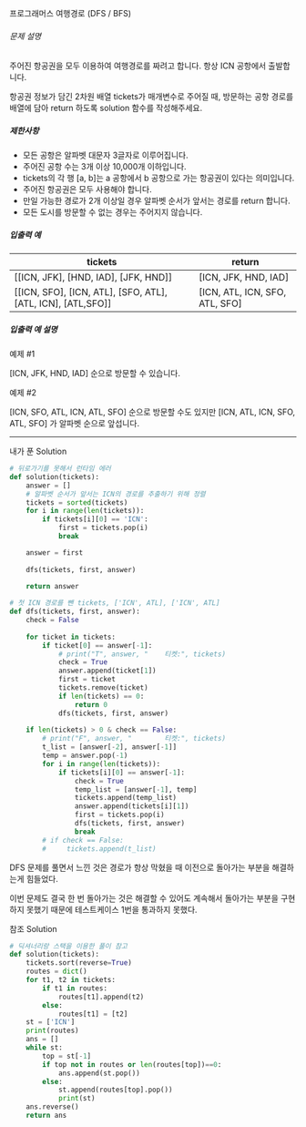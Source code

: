 프로그래머스 여행경로 (DFS / BFS)

###### 문제 설명

주어진 항공권을 모두 이용하여 여행경로를 짜려고 합니다. 항상 ICN 공항에서 출발합니다.

항공권 정보가 담긴 2차원 배열 tickets가 매개변수로 주어질 때, 방문하는 공항 경로를 배열에 담아 return 하도록 solution 함수를 작성해주세요.

##### 제한사항

- 모든 공항은 알파벳 대문자 3글자로 이루어집니다.
- 주어진 공항 수는 3개 이상 10,000개 이하입니다.
- tickets의 각 행 [a, b]는 a 공항에서 b 공항으로 가는 항공권이 있다는 의미입니다.
- 주어진 항공권은 모두 사용해야 합니다.
- 만일 가능한 경로가 2개 이상일 경우 알파벳 순서가 앞서는 경로를 return 합니다.
- 모든 도시를 방문할 수 없는 경우는 주어지지 않습니다.

##### 입출력 예

| tickets                                                     | return                         |
| ----------------------------------------------------------- | ------------------------------ |
| [[ICN, JFK], [HND, IAD], [JFK, HND]]                        | [ICN, JFK, HND, IAD]           |
| [[ICN, SFO], [ICN, ATL], [SFO, ATL], [ATL, ICN], [ATL,SFO]] | [ICN, ATL, ICN, SFO, ATL, SFO] |

##### 입출력 예 설명

예제 #1

[ICN, JFK, HND, IAD] 순으로 방문할 수 있습니다.

예제 #2

[ICN, SFO, ATL, ICN, ATL, SFO] 순으로 방문할 수도 있지만 [ICN, ATL, ICN, SFO, ATL, SFO] 가 알파벳 순으로 앞섭니다.

---

내가 푼 Solution

```python
# 뒤로가기를 못해서 런타임 에러
def solution(tickets):
    answer = []
    # 알파벳 순서가 앞서는 ICN의 경로를 추출하기 위해 정렬
    tickets = sorted(tickets)
    for i in range(len(tickets)):
        if tickets[i][0] == 'ICN':
            first = tickets.pop(i)
            break

    answer = first
    
    dfs(tickets, first, answer)
    
    return answer

# 첫 ICN 경로를 뺀 tickets, ['ICN', ATL], ['ICN', ATL]
def dfs(tickets, first, answer):
    check = False
    
    for ticket in tickets:
        if ticket[0] == answer[-1]:
            # print("T", answer, "    티켓:", tickets)
            check = True
            answer.append(ticket[1])
            first = ticket
            tickets.remove(ticket)
            if len(tickets) == 0:
                return 0
            dfs(tickets, first, answer)
            
    if len(tickets) > 0 & check == False:
        # print("F", answer, "        티켓:", tickets)
        t_list = [answer[-2], answer[-1]]
        temp = answer.pop(-1)
        for i in range(len(tickets)):
            if tickets[i][0] == answer[-1]:
                check = True
                temp_list = [answer[-1], temp]
                tickets.append(temp_list)
                answer.append(tickets[i][1])
                first = tickets.pop(i)
                dfs(tickets, first, answer)
                break
        # if check == False:
        #     tickets.append(t_list)
```

DFS 문제를 풀면서 느낀 것은 경로가 항상 막혔을 때 이전으로 돌아가는 부분을 해결하는게 힘들었다.

이번 문제도 결국 한 번 돌아가는 것은 해결할 수 있어도 계속해서 돌아가는 부분을 구현하지 못했기 때문에 테스트케이스 1번을 통과하지 못했다.

 

참조 Solution

```python
# 딕셔너리랑 스택을 이용한 풀이 참고
def solution(tickets):
    tickets.sort(reverse=True)
    routes = dict()
    for t1, t2 in tickets:
        if t1 in routes:
            routes[t1].append(t2)
        else:
            routes[t1] = [t2]
    st = ['ICN']
    print(routes)
    ans = []
    while st:
        top = st[-1]
        if top not in routes or len(routes[top])==0:
            ans.append(st.pop())
        else:
            st.append(routes[top].pop())
            print(st)
    ans.reverse()
    return ans
```

